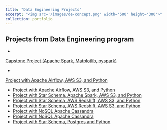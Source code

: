 ```yaml
---
title: "Data Engineering Projects"
excerpt: "<img src='/images/de-concept.png' width='500' height='300'>"
collection: portfolio
---
```


Projects from Data Engineering program 
---
* <a href="https://github.com/ozdemirht/Data-Enginering/blob/master/capstone/Capstone%20Project%20Report.ipynb">   
Capstone Project (Apache Spark, Matplotlib, pyspark)</a>
* <a href="https://github.com/ozdemirht/Data-Enginering/blob/master/Project-5/README.md">
Project with Apache Airflow, AWS S3, and Python</a>
* [Project with Apache Airflow, AWS S3, and Python](https://github.com/ozdemirht/Data-Enginering/blob/master/Project-5/README.md)
* <a href="https://github.com/ozdemirht/Data-Enginering/blob/master/Project-4">Project with Star Schema, Apache Spark, AWS S3, and Python</a>
* <a href="https://github.com/ozdemirht/Data-Enginering/blob/master/Project-3/README.md">Project with Star Schema, AWS Redshift, AWS S3, and Python</a>
* [Project with Star Schema, AWS Redshift, AWS S3, and Python](https://github.com/ozdemirht/Data-Enginering/blob/master/Project-3/README.md)
* <a href="https://github.com/ozdemirht/Data-Enginering/blob/master/project-2%20(Apache%20Cassandra)/Project_1B_%20Project.ipynb">Project with NoSQL Apache Cassandra</a>
* [Project with NoSQL Apache Cassandra](https://github.com/ozdemirht/Data-Enginering/blob/master/project-2%20(Apache%20Cassandra)/Project_1B_%20Project.ipynb)
* [Project with Star Schema, Postgres and Python](https://github.com/ozdemirht/Data-Enginering/blob/master/Project-1)
 
